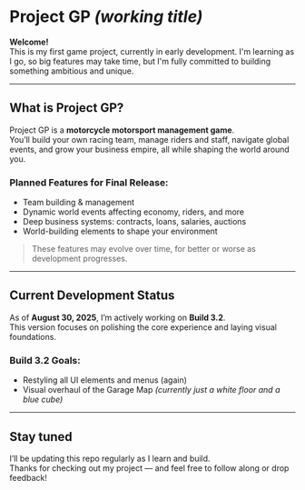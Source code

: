 # Project GP *(working title)*

**Welcome!**  
This is my first game project, currently in early development. I'm learning as I go, so big features may take time, but I'm fully committed to building something ambitious and unique.

---

## What is Project GP?

Project GP is a **motorcycle motorsport management game**.  
You’ll build your own racing team, manage riders and staff, navigate global events, and grow your business empire, all while shaping the world around you.

### Planned Features for Final Release:
-  Team building & management
-  Dynamic world events affecting economy, riders, and more
-  Deep business systems: contracts, loans, salaries, auctions
-  World-building elements to shape your environment

> These features may evolve over time, for better or worse as development progresses.

---

## Current Development Status

As of **August 30, 2025**, I’m actively working on **Build 3.2**.  
This version focuses on polishing the core experience and laying visual foundations.

### Build 3.2 Goals:
-  Restyling all UI elements and menus (again)
-  Visual overhaul of the Garage Map *(currently just a white floor and a blue cube)*

---

##  Stay tuned

I’ll be updating this repo regularly as I learn and build.  
Thanks for checking out my project — and feel free to follow along or drop feedback!
